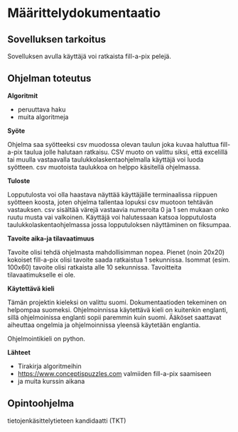 # Määrittelydokumentaatio

## Sovelluksen tarkoitus
Sovelluksen avulla käyttäjä voi ratkaista fill-a-pix pelejä.

## Ohjelman toteutus
**Algoritmit**
- peruuttava haku
- muita algoritmeja

**Syöte**

Ohjelma saa syötteeksi csv muodossa olevan taulun joka kuvaa haluttua fill-a-pix taulua jolle halutaan ratkaisu. CSV muoto on valittu siksi, että excelillä tai muulla vastaavalla taulukkolaskentaohjelmalla käyttäjä voi luoda syötteen. csv muotoista taulukkoa on helppo käsitellä ohjelmassa.

**Tuloste**

Lopputulosta voi olla haastava näyttää käyttäjälle terminaalissa riippuen syötteen koosta, joten ohjelma tallentaa lopuksi csv muotoon tehtävän vastauksen. csv sisältää värejä vastaavia numeroita 0 ja 1 sen mukaan onko ruutu musta vai valkoinen. Käyttäjä voi halutessaan katsoa lopputulosta taulukkolaskentaohjelmassa jossa lopputuloksen näyttäminen on fiksumpaa.

**Tavoite aika-ja tilavaatimuus**

Tavoite olisi tehdä ohjelmasta mahdollisimman nopea.
Pienet (noin 20x20) kokoiset fill-a-pix olisi tavoite saada ratkaistua 1 sekunnissa. 
Isommat (esim. 100x60) tavoite olisi ratkaista alle 10 sekunnissa.
Tavoitteita tilavaatimukselle ei ole. 

**Käytettävä kieli**

Tämän projektin kieleksi on valittu suomi. Dokumentaatioden tekeminen on helpompaa suomeksi. Ohjelmoinnissa käytettävä kieli on kuitenkin englanti, sillä ohjelmoinissa englanti sopii paremmin kuin suomi. Ääköset saattavat aiheuttaa ongelmia ja ohjelmoinnissa yleensä käytetään englantia.

Ohjelmointikieli on python.

**Lähteet**
- Tirakirja algoritmeihin
- https://www.conceptispuzzles.com valmiiden fill-a-pix saamiseen
- ja muita kurssin aikana



## Opintoohjelma
tietojenkäsittelytieteen kandidaatti (TKT)